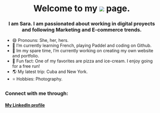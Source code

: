 <h1 align="center"> Welcome to my <img src="https://img.icons8.com/bubbles/100/undefined/github.png"/> page. </h1>
 
  
<h3 align="center">I am Sara. I am passionated about working in digital proyects and following Marketing and E-commerce trends.</h3>

- 😄 Pronouns: She, her, hers.
- 🌱 I’m currently learning French, playing Paddel and coding on Github.
- 🔭 Im my spare time, I’m currently working on creating my own website and portfolio.
- 🍔 Fun fact: One of my favorites are pizza and ice-cream. I enjoy going for a free run!  
- 🌎 My latest trip: Cuba and New York. 
- ⭐️ Hobbies: Photography.


<h3 align="left">Connect with me through:</h3>
<p align="left">
<h4 align"left"><a href="https://linkedin.com/in/sarazapataesteban/">My LinkedIn profile</a></p>

<!--
**sarazapataesteban/sarazapataesteban** is a ✨ _special_ ✨ repository because its `README.md` (this file) appears on your GitHub profile.
